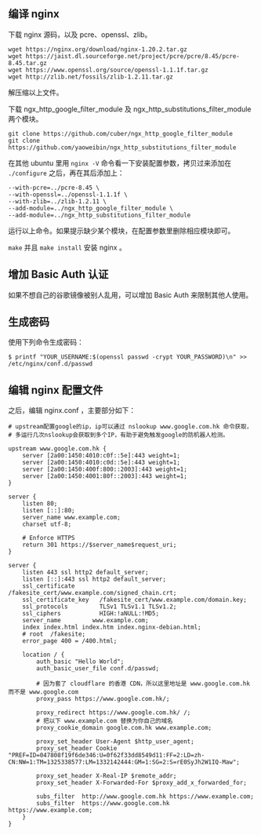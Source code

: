 ## 编译 nginx

下载 nginx 源码，以及 pcre、openssl、zlib。

```
wget https://nginx.org/download/nginx-1.20.2.tar.gz
wget https://jaist.dl.sourceforge.net/project/pcre/pcre/8.45/pcre-8.45.tar.gz
wget https://www.openssl.org/source/openssl-1.1.1f.tar.gz
wget http://zlib.net/fossils/zlib-1.2.11.tar.gz
```

解压缩以上文件。

下载 ngx_http_google_filter_module 及 ngx_http_substitutions_filter_module 两个模块。   

```
git clone https://github.com/cuber/ngx_http_google_filter_module
git clone https://github.com/yaoweibin/ngx_http_substitutions_filter_module
```

在其他 ubuntu 里用 `nginx -V` 命令看一下安装配置参数，拷贝过来添加在 `./configure` 之后，再在其后添加上：

```
--with-pcre=../pcre-8.45 \
--with-openssl=../openssl-1.1.1f \
--with-zlib=../zlib-1.2.11 \
--add-module=../ngx_http_google_filter_module \
--add-module=../ngx_http_substitutions_filter_module
```

运行以上命令。如果提示缺少某个模块，在配置参数里删除相应模块即可。

`make` 并且 `make install` 安装 nginx 。

## 增加 Basic Auth 认证

如果不想自己的谷歌镜像被别人乱用，可以增加 Basic Auth 来限制其他人使用。

## 生成密码

使用下列命令生成密码：

```
$ printf "YOUR_USERNAME:$(openssl passwd -crypt YOUR_PASSWORD)\n" >> /etc/nginx/conf.d/passwd
```

## 编辑 nginx 配置文件

之后，编辑 nginx.conf ，主要部分如下：

```
# upstream配置google的ip，ip可以通过 nslookup www.google.com.hk 命令获取，
# 多运行几次nslookup会获取到多个IP，有助于避免触发google的防机器人检测。

upstream www.google.com.hk {
    server [2a00:1450:4010:c0f::5e]:443 weight=1;
    server [2a00:1450:4010:c0d::5e]:443 weight=1;
    server [2a00:1450:400f:800::2003]:443 weight=1;
    server [2a00:1450:4001:80f::2003]:443 weight=1;
}

server {
    listen 80;
    listen [::]:80;
    server_name www.example.com;
    charset utf-8;

    # Enforce HTTPS
    return 301 https://$server_name$request_uri;
}

server {
    listen 443 ssl http2 default_server;
    listen [::]:443 ssl http2 default_server;
    ssl_certificate       /fakesite_cert/www.example.com/signed_chain.crt;
    ssl_certificate_key   /fakesite_cert/www.example.com/domain.key;
    ssl_protocols         TLSv1 TLSv1.1 TLSv1.2;
    ssl_ciphers           HIGH:!aNULL:!MD5;
    server_name         www.example.com;
    index index.html index.htm index.nginx-debian.html;
    # root  /fakesite;
    error_page 400 = /400.html;

    location / {
        auth_basic "Hello World";
        auth_basic_user_file conf.d/passwd;

        # 因为套了 cloudflare 的香港 CDN，所以这里地址是 www.google.com.hk 而不是 www.google.com
        proxy_pass https://www.google.com.hk/;
 
        proxy_redirect https://www.google.com.hk/ /;
        # 把以下 www.example.com 替换为你自己的域名
        proxy_cookie_domain google.com.hk www.example.com;
 
        proxy_set_header User-Agent $http_user_agent;
        proxy_set_header Cookie "PREF=ID=047808f19f6de346:U=0f62f33dd8549d11:FF=2:LD=zh-CN:NW=1:TM=1325338577:LM=1332142444:GM=1:SG=2:S=rE0SyJh2W1IQ-Maw";
  
        proxy_set_header X-Real-IP $remote_addr;
        proxy_set_header X-Forwarded-For $proxy_add_x_forwarded_for;
 
        subs_filter  http://www.google.com.hk https://www.example.com;   
        subs_filter  https://www.google.com.hk https://www.example.com;        
    }
}
```
